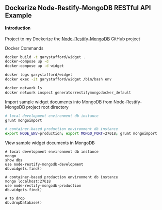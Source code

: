 ## Dockerize Node-Restify-MongoDB RESTful API Example

#### Introduction
Project to my Dockerize the [Node-Restify-MongoDB](https://github.com/garystafford/node-restify-mongodb) GitHub project

Docker Commands
``` bash
docker build -t garystafford/widget .
docker-compose up -d
docker-compose up -d widget

docker logs garystafford/widget
docker exec -it garystafford/widget /bin/bash env

docker network ls
docker network inspect generatorrestifymongodocker_default
```
Import sample widget documents into MongoDB from Node-Restify-MongoDB project root directory
``` bash
# local development environment db instance
grunt mongoimport

# container-based production environment db instance
export NODE_ENV=production; export MONGO_PORT=27018; grunt mongoimport --verbose
```
View sample widget documents in MongoDB
```
# local development environment db instance
mongo
show dbs
use node-restify-mongodb-development
db.widgets.find()

# container-based production environment db instance
mongo localhost:27018
use node-restify-mongodb-production
db.widgets.find()

# to drop
db.dropDatabase()
```